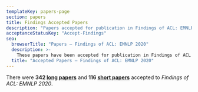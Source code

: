 ```yaml
---
templateKey: papers-page
section: papers
title: Findings Accepted Papers
description: "Papers accepted for publication in Findings of ACL: EMNLP 2020"
acceptanceStatusKey: "Accept-Findings"
seo:
  browserTitle: "Papers – Findings of ACL: EMNLP 2020"
  description: >-
    These papers have been accepted for publication in Findings of ACL
  title: "Accepted Papers – Findings of ACL: EMNLP 2020"
---
```


There were **342 [long papers](#long-papers)** and **116 [short papers](#short-papers)** accepted to *Findings of ACL: EMNLP 2020*.

